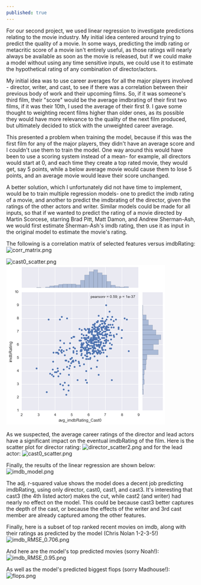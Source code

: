 ```yaml
---
published: true
---
```








For our second project, we used linear regression to investigate predictions relating to the movie industry.  My initial idea centered around trying to predict the quality of a movie.  In some ways, predicting the imdb rating or metacritic score of a movie isn't entirely useful, as those ratings will nearly always be available as soon as the movie is released, but if we could make a model without using any time sensitive inputs, we could use it to estimate the hypothetical rating of any combination of director/actors.

My initial idea was to use career averages for all the major players involved - director, writer, and cast, to see if there was a correlation between their previous body of work and their upcoming films.  So, if it was someone's third film, their "score" would be the average imdbrating of their first two films, if it was their 10th, I used the average of their first 9.  I gave some thought to weighting recent films higher than older ones, as its possible they would have more relevance to the quality of the next film produced, but ultimately decided to stick with the unweighted career average.  

This presented a problem when training the model, because if this was the first film for any of the major players, they didn't have an average score and I couldn't use them to train the model.  One way around this would have been to use a scoring system instead of a mean- for example, all directors would start at 0, and each time they create a top rated movie, they would get, say 5 points, while a below average movie would cause them to lose 5 points, and an average movie would leave their score unchanged.  

A better solution, which I unfortunately did not have time to implement, would be to train multiple regression models- one to predict the imdb rating of a movie, and another to predict the imdbrating of the director, given the ratings of the other actors and writer.  Similar models could be made for all inputs, so that if we wanted to predict the rating of a movie directed by Martin Scorcese, starring Brad Pitt, Matt Damon, and Andrew Sherman-Ash, we would first estimate Sherman-Ash's imdb rating, then use it as input in the original model to estimate the movie's rating.

The following is a correlation matrix of selected features versus imdbRating:
![corr_matrix.png](https://github.com/shermanash/shermanash.github.io/tree/master/_posts/corr_matrix.png)

![cast0_scatter.png]({{site.baseurl}}/_posts/cast0_scatter.png)
![cast0_scatter.png](/_posts/cast0_scatter.png)

As we suspected, the average career ratings of the director and lead actors have a significant impact on the eventual imdbRating of the film.  Here is the scatter plot for director rating:
![director_scatter2.png](https://github.com/shermanash/shermanash.github.io/tree/master/_posts/director_scatter2.png)
and for the lead actor:
![cast0_scatter.png](https://github.com/shermanash/shermanash.github.io/tree/master/_posts/cast0_scatter.png)

Finally, the results of the linear regression are shown below:
![imdb_model.png](https://github.com/shermanash/shermanash.github.io/tree/master/_posts/imdb_model.png)


The adj. r-squared value shows the model does a decent job predicting imdbRating, using only director, cast0, cast1, and cast3.  It's interesting that cast3 (the 4th listed actor) makes the cut, while cast2 (and writer) had nearly no effect on the model.  This could be because cast3 better captures the depth of the cast, or because the effects of the writer and 3rd cast member are already captured among the other features.

Finally, here is a subset of top ranked recent movies on imdb, along with their ratings as predicted by the model (Chris Nolan 1-2-3-5!)
![imdb_RMSE_0.706.png](https://github.com/shermanash/shermanash.github.io/tree/master/_posts/imdb_RMSE_0.706.png)

And here are the model's top predicted movies (sorry Noah!):
![imdb_RMSE_0.95.png](https://github.com/shermanash/shermanash.github.io/tree/master/_posts/imdb_RMSE_0.95.png)

As well as the model's predicted biggest flops (sorry Madhouse!):
![flops.png](https://github.com/shermanash/shermanash.github.io/tree/master/_posts/flops.png)
